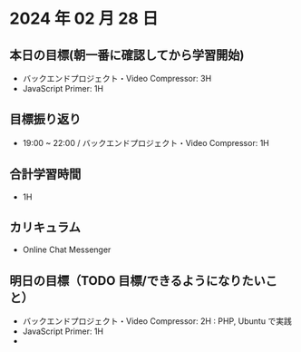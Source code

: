 # 2024 年 02 月 28 日

## 本日の目標(朝一番に確認してから学習開始)

- バックエンドプロジェクト・Video Compressor: 3H
- JavaScript Primer: 1H

## 目標振り返り

- 19:00 ~ 22:00 / バックエンドプロジェクト・Video Compressor: 1H

## 合計学習時間

- 1H

## カリキュラム

- Online Chat Messenger

## 明日の目標（TODO 目標/できるようになりたいこと）

- バックエンドプロジェクト・Video Compressor: 2H : PHP, Ubuntu で実践
- JavaScript Primer: 1H
-
